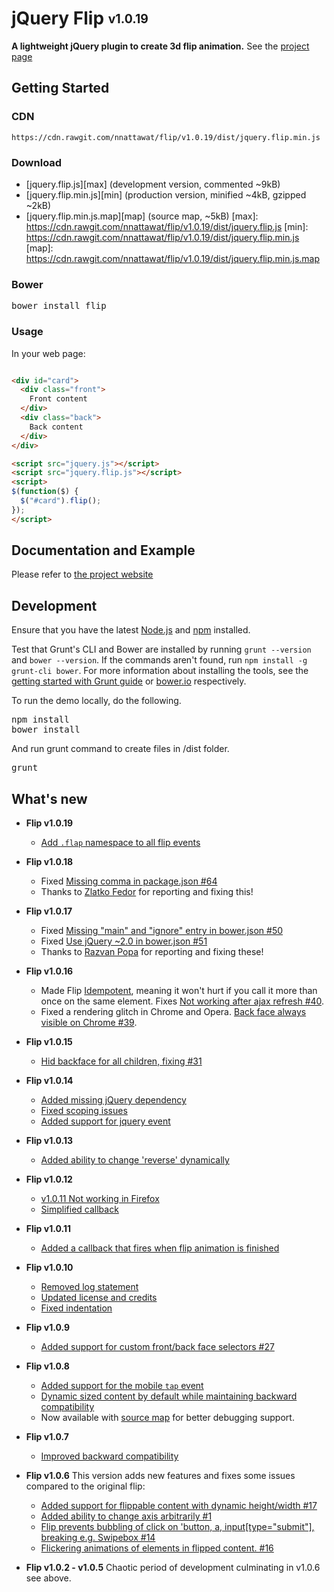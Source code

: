 # jQuery Flip <sub><sup>v1.0.19</sup></sub>

**A lightweight jQuery plugin to create 3d flip animation.** 
See the [project page](http://nnattawat.github.io/flip/)

## Getting Started

### CDN
    https://cdn.rawgit.com/nnattawat/flip/v1.0.19/dist/jquery.flip.min.js

### Download 
* [jquery.flip.js][max] (development version, commented ~9kB)
* [jquery.flip.min.js][min] (production version, minified ~4kB, gzipped ~2kB)
* [jquery.flip.min.js.map][map] (source map, ~5kB)
[max]: https://cdn.rawgit.com/nnattawat/flip/v1.0.19/dist/jquery.flip.js
[min]: https://cdn.rawgit.com/nnattawat/flip/v1.0.19/dist/jquery.flip.min.js
[map]: https://cdn.rawgit.com/nnattawat/flip/v1.0.19/dist/jquery.flip.min.js.map

### Bower
<pre>bower install flip</pre>

### Usage
In your web page:

```html

<div id="card"> 
  <div class="front"> 
    Front content
  </div> 
  <div class="back">
    Back content
  </div> 
</div>

<script src="jquery.js"></script>
<script src="jquery.flip.js"></script>
<script>
$(function($) {
  $("#card").flip(); 
});
</script>
```

## Documentation and Example

Please refer to [the project website](http://nnattawat.github.io/flip/)

## Development
Ensure that you have the latest [Node.js](http://nodejs.org/) and [npm](http://npmjs.org/) installed.

Test that Grunt's CLI and Bower are installed by running `grunt --version` and `bower --version`.  If the commands aren't found, run `npm install -g grunt-cli bower`.  For more information about installing the tools, see the [getting started with Grunt guide](http://gruntjs.com/getting-started) or [bower.io](http://bower.io/) respectively.

To run the demo locally, do the following.
<pre>
npm install
bower install
</pre>

And run grunt command to create files in /dist folder.
<pre>grunt</pre>

## What's new
* **Flip v1.0.19**
  * [Add `.flap` namespace to all flip events](https://github.com/nnattawat/flip/commit/b75660b)
* **Flip v1.0.18**
  * Fixed [Missing comma in package.json #64](https://github.com/nnattawat/flip/issues/64)
  * Thanks to [Zlatko Fedor](https://github.com/seeden) for reporting and fixing this!

* **Flip v1.0.17**
  * Fixed [Missing "main" and "ignore" entry in bower.json #50](https://github.com/nnattawat/flip/issues/50)
  * Fixed [Use jQuery ~2.0 in bower.json #51](https://github.com/nnattawat/flip/issues/51)
  * Thanks to [Razvan Popa](https://github.com/VholtWCP) for reporting and fixing these!

* **Flip v1.0.16**
  * Made Flip [Idempotent](https://en.wikipedia.org/wiki/Idempotence), meaning it won't hurt if you call it more than once on the same element. Fixes [Not working after ajax refresh #40](https://github.com/nnattawat/flip/issues/40).
  * Fixed a rendering glitch in Chrome and Opera. [Back face always visible on Chrome #39](https://github.com/nnattawat/flip/issues/39).

* **Flip v1.0.15**
  * [Hid backface for all children, fixing #31](https://github.com/nnattawat/flip/commit/0ac07a7e2da3d9b096b48810e5dbdf33d041962f)

* **Flip v1.0.14**
  * [Added missing jQuery dependency](https://github.com/nnattawat/flip/commit/0c913304c2b9f86099cb7a2b7fd6ea408297655c)
  * [Fixed scoping issues](https://github.com/nnattawat/flip/commit/f1ce8f6a313fe905193cae22668dbced0d246451)
  * [Added support for jquery event](https://github.com/nnattawat/flip/commit/780ab0322862a3626ca7732461423e67c76569d1)

* **Flip v1.0.13**
  * [Added ability to change 'reverse' dynamically](https://github.com/nnattawat/flip/commit/a047b24569abd3e5357255a6b143781f91356af0)

* **Flip v1.0.12**
  * [v1.0.11 Not working in Firefox](https://github.com/nnattawat/flip/issues/28)
  * [Simplified callback](https://github.com/download/flip/commit/f3378c7513ea086623b01b1bfb16706731ee8a1b)
  
* **Flip v1.0.11**
  * [Added a callback that fires when flip animation is finished](https://github.com/Download/flip/commit/61b57a3d6c9a8f0dd116ca5b4444cb5356374702)

* **Flip v1.0.10**
  * [Removed log statement](https://github.com/Download/flip/commit/60a0df340b17036978a9b26b23be71204755c928)
  * [Updated license and credits](https://github.com/Download/flip/commit/9b8d218506f6b279d04a52642a8ca2fd9455d9b4)
  * [Fixed indentation](https://github.com/Download/flip/commit/acc64f52e176e7fdb5124b797b4d28cdc5bedf95)

* **Flip v1.0.9**
  * [Added support for custom front/back face selectors #27](https://github.com/nnattawat/flip/issues/27)

* **Flip v1.0.8**
  * [Added support for the mobile `tap` event](https://github.com/nnattawat/flip/issues/26)
  * [Dynamic sized content by default while maintaining backward compatibility](https://github.com/Download/flip/commit/8a6d1b3626a3c1e0e5d71fb4786c44244bf33eac)
  * Now available with [source map](http://www.html5rocks.com/en/tutorials/developertools/sourcemaps/) for better debugging support.

* **Flip v1.0.7**
  * [Improved backward compatibility](https://github.com/Download/flip/commit/b27588b1e5340ec2a6bfc5afca80a6e52b6f833f)

* **Flip v1.0.6**
  This version adds new features and fixes some issues compared to the original flip:
  * [Added support for flippable content with dynamic height/width #17](https://github.com/nnattawat/flip/issues/17)
  * [Added ability to change axis arbitrarily #1](https://github.com/download/flip/pull/1)
  * [Flip prevents bubbling of click on 'button, a, input[type="submit"], breaking e.g. Swipebox #14](https://github.com/nnattawat/flip/issues/14)
  * [Flickering animations of elements in flipped content. #16](https://github.com/nnattawat/flip/issues/16)
 
* **Flip v1.0.2 - v1.0.5**
  Chaotic period of development culminating in v1.0.6 see above.

